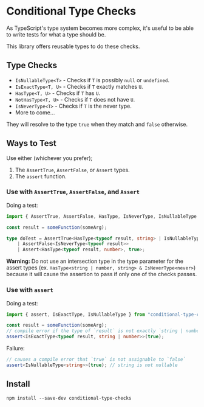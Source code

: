 # Conditional Type Checks

As TypeScript's type system becomes more complex, it's useful to be able to write tests for what a type should be.

This library offers reusable types to do these checks.

## Type Checks

* `IsNullableType<T>` - Checks if `T` is possibly `null` or `undefined`.
* `IsExactType<T, U>` - Checks if `T` exactly matches `U`.
* `HasType<T, U>` - Checks if `T` has `U`.
* `NotHasType<T, U>` - Checks if `T` does not have `U`.
* `IsNeverType<T>` - Checks if `T` is the never type.
* More to come...

They will resolve to the type `true` when they match and `false` otherwise.

## Ways to Test

Use either (whichever you prefer);

1. The `AssertTrue`, `AssertFalse`, or `Assert` types.
2. The `assert` function.

### Use with `AssertTrue`, `AssertFalse`, and `Assert`

Doing a test:

```ts
import { AssertTrue, AssertFalse, HasType, IsNeverType, IsNullableType } from "conditional-type-checks";

const result = someFunction(someArg);

type doTest = AssertTrue<HasType<typeof result, string> | IsNullableType<typeof result>>
    | AssertFalse<IsNeverType<typeof result>>
    | Assert<HasType<typeof result, number>, true>;
```

**Warning:** Do not use an intersection type in the type parameter for the assert types (ex. `HasType<string | number, string> & IsNeverType<never>`) because it will cause the assertion to pass if only one of the checks passes.

### Use with `assert`

Doing a test:

```ts
import { assert, IsExactType, IsNullableType } from "conditional-type-checks";

const result = someFunction(someArg);
// compile error if the type of `result` is not exactly `string | number`
assert<IsExactType<typeof result, string | number>>(true);
```

Failure:

```ts
// causes a compile error that `true` is not assignable to `false`
assert<IsNullableType<string>>(true); // string is not nullable
```

## Install

```
npm install --save-dev conditional-type-checks
```
